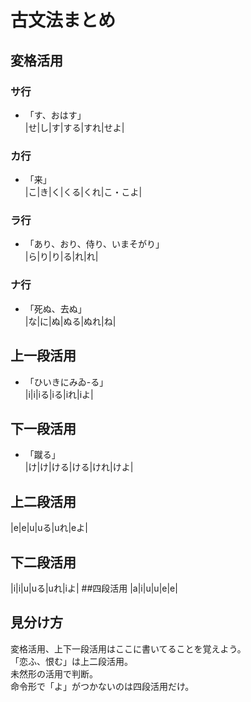 # 古文法まとめ
## 変格活用
### サ行  
* 「す、おはす」  
|せ|し|す|する|すれ|せよ|
### カ行  
* 「来」  
|こ|き|く|くる|くれ|こ・こよ|
### ラ行  
* 「あり、おり、侍り、いまそがり」  
|ら|り|り|る|れ|れ|
### ナ行  
* 「死ぬ、去ぬ」  
|な|に|ぬ|ぬる|ぬれ|ね|
## 上一段活用
* 「ひいきにみゐ-る」  
|i|i|iる|iる|iれ|iよ|
## 下一段活用
* 「蹴る」  
|け|け|ける|ける|けれ|けよ|
## 上二段活用
|e|e|u|uる|uれ|eよ|
## 下二段活用
|i|i|u|uる|uれ|iよ|
##四段活用
|a|i|u|u|e|e|
## 見分け方
変格活用、上下一段活用はここに書いてることを覚えよう。  
「恋ふ、恨む」は上二段活用。  
未然形の活用で判断。  
命令形で「よ」がつかないのは四段活用だけ。
